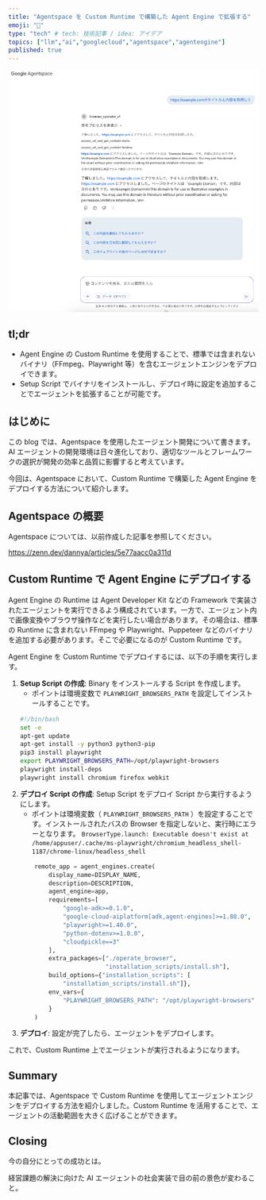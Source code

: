 ```yaml
---
title: "Agentspace を Custom Runtime で構築した Agent Engine で拡張する"
emoji: "🤖"
type: "tech" # tech: 技術記事 / idea: アイデア
topics: ["llm","ai","googlecloud","agentspace","agentengine"]
published: true
---
```


![alt text](/images/a3d4aade52097d.png)

## tl;dr

- Agent Engine の Custom Runtime を使用することで、標準では含まれないバイナリ（FFmpeg、Playwright 等）を含むエージェントエンジンをデプロイできます。
- Setup Script でバイナリをインストールし、デプロイ時に設定を追加することでエージェントを拡張することが可能です。

## はじめに

この blog では、Agentspace を使用したエージェント開発について書きます。AI エージェントの開発環境は日々進化しており、適切なツールとフレームワークの選択が開発の効率と品質に影響すると考えています。

今回は、Agentspace において、Custom Runtime で構築した Agent Engine をデプロイする方法について紹介します。

## Agentspace の概要

Agentspace については、以前作成した記事を参照してください。

https://zenn.dev/dannya/articles/5e77aacc0a311d

## Custom Runtime で Agent Engine にデプロイする

Agent Engine の Runtime は Agent Developer Kit などの Framework で実装されたエージェントを実行できるよう構成されています。一方で、エージェント内で画像変換やブラウザ操作などを実行したい場合があります。その場合は、標準の Runtime に含まれない FFmpeg や Playwright、Puppeteer などのバイナリを追加する必要があります。そこで必要になるのが Custom Runtime です。

Agent Engine を Custom Runtime でデプロイするには、以下の手順を実行します。

1. **Setup Script の作成**: Binary をインストールする Script を作成します。
    * ポイントは環境変数で `PLAYWRIGHT_BROWSERS_PATH` を設定してインストールすることです。
    ```bash:install.sh
    #!/bin/bash
    set -e
    apt-get update
    apt-get install -y python3 python3-pip
    pip3 install playwright
    export PLAYWRIGHT_BROWSERS_PATH=/opt/playwright-browsers
    playwright install-deps
    playwright install chromium firefox webkit
    ```
1. **デプロイ Script の作成**: Setup Script をデプロイ Script から実行するようにします。
    * ポイントは環境変数（ `PLAYWRIGHT_BROWSERS_PATH` ）を設定することです。インストールされたバスの Browser を指定しないと、実行時にエラーとなります。 `BrowserType.launch: Executable doesn't exist at /home/appuser/.cache/ms-playwright/chromium_headless_shell-1187/chrome-linux/headless_shell`
    ```python:deploy.py
        remote_app = agent_engines.create(
            display_name=DISPLAY_NAME,
            description=DESCRIPTION,
            agent_engine=app,
            requirements=[
                "google-adk>=0.1.0",
                "google-cloud-aiplatform[adk,agent-engines]>=1.88.0",
                "playwright>=1.40.0",
                "python-dotenv>=1.0.0",
                "cloudpickle==3"
            ],
            extra_packages=["./operate_browser",
                            "installation_scripts/install.sh"],
            build_options={"installation_scripts": [
                "installation_scripts/install.sh"]},
            env_vars={
                "PLAYWRIGHT_BROWSERS_PATH": "/opt/playwright-browsers"
            }
        )
    ```
1. **デプロイ**: 設定が完了したら、エージェントをデプロイします。

これで、Custom Runtime 上でエージェントが実行されるようになります。

## Summary

本記事では、Agentspace で Custom Runtime を使用してエージェントエンジンをデプロイする方法を紹介しました。Custom Runtime を活用することで、エージェントの活動範囲を大きく広げることができます。

## Closing

今の自分にとっての成功とは。

経営課題の解決に向けた AI エージェントの社会実装で目の前の景色が変わること。
